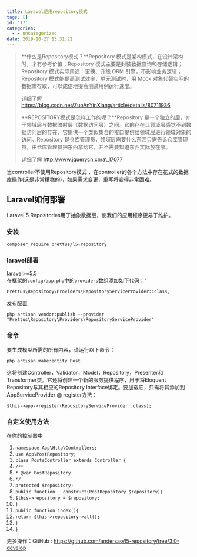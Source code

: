 ```yaml
---
title: Laravel使用repository模式
tags: []
id: '17'
categories:
  - - uncategorized
date: 2019-10-27 15:31:22
---
```


> **什么是Repository模式？**Repository 模式是架构模式，在设计架构时，才有参考价值；Repository 模式主要是封装数据查询和存储逻辑；Repository 模式实际用途：更换、升级 ORM 引擎，不影响业务逻辑；Repository 模式能提高测试效率，单元测试时，用 Mock 对象代替实际的数据库存取，可以成倍地提高测试用例运行速度。
> 
> 详细了解 https://blog.csdn.net/ZuoAnYinXiang/article/details/80711936
> 
> **REPOSITORY模式是怎样工作的呢？**Repository 是一个独立的层，介于领域层与数据映射层（数据访问层）之间。它的存在让领域层感觉不到数据访问层的存在，它提供一个类似集合的接口提供给领域层进行领域对象的访问。Repository 是仓库管理员，领域层需要什么东西只需告诉仓库管理员，由仓库管理员把东西拿给它，并不需要知道东西实际放在哪。
> 
> 详细了解 http://www.jquerycn.cn/a\_17077

当controller不使用Repository模式 ，在controller的各个方法中存在花式的数据库操作(这是非常糟糕的)，如果需求变更，重写将变得非常困难。

## Laravel如何部署

Laravel 5 Repositories用于抽象数据层，使我们的应用程序更易于维护。

### 安装

`composer require prettus/l5-repository`

### laravel部署

laravel>=5.5  
在框架的`config/app.php`中的`providers`数组添加如下代码：‘

`Prettus\Repository\Providers\RepositoryServiceProvider::class,`

发布配置

`php artisan vendor:publish --provider "Prettus\Repository\Providers\RepositoryServiceProvider"`

### 命令

要生成模型所需的所有内容，请运行以下命令：

`php artisan make:entity Post`

这将创建Controller，Validator，Model，Repository，Presenter和Transformer类。它还将创建一个新的服务提供程序，用于将Eloquent Repository与其相应的Repository Interface绑定。要加载它，只需将其添加到AppServiceProvider @ register方法：

`$this->app->register(RepositoryServiceProvider::class);`

### 自定义使用方法

在你的控制器中

1.  `namespace App\Http\Controllers;`
2.  `use App\PostRepository;`
3.  `class PostsController extends Controller {`
4.  `/**`
5.  `* @var PostRepository`
6.  `*/`
7.  `protected $repository;`
8.  `public function __construct(PostRepository $repository){`
9.  `$this->repository = $repository;`
10.  `}`
11.  `public function index(){`
12.  `return $this->repository->all();`
13.  `}`
14.  `}`

更多操作：GitHub : https://github.com/andersao/l5-repository/tree/3.0-develop